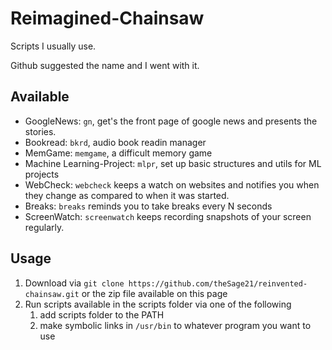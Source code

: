 Reimagined-Chainsaw
===================

Scripts I usually use.

Github suggested the name and I went with it.

Available
---------

- GoogleNews: `gn`, get's the front page of google news and presents the stories.
- Bookread: `bkrd`, audio book readin manager
- MemGame: `memgame`, a difficult memory game
- Machine Learning-Project: `mlpr`, set up basic structures and utils for ML projects
- WebCheck: `webcheck` keeps a watch on websites and notifies you when they change as compared to when it was started.
- Breaks: `breaks` reminds you to take breaks every N seconds
- ScreenWatch: `screenwatch` keeps recording snapshots of your screen regularly.


Usage
-----

1. Download via `git clone https://github.com/theSage21/reinvented-chainsaw.git` or the zip file available on this page
2. Run scripts available in the scripts folder via one of the following
    1. add scripts folder to the PATH
    2. make symbolic links in `/usr/bin` to whatever program you want to use

